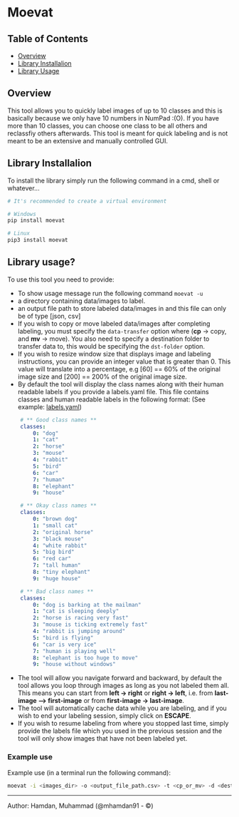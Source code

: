 Moevat
=======================================
## Table of Contents

 * [Overview](#overview)
 * [Library Installalion](#library-installalion)
 * [Library Usage](#library-usage)


## Overview
This tool allows you to quickly label images of up to 10 classes and this is basically because we  only have 10 numbers in NumPad :(O). If you have more than 10 classes, you can choose one class to be all others and reclassfiy others afterwards. This tool is meant for quick labeling and is not meant to be an extensive and manually controlled GUI.


## Library Installalion
To install the library simply run the following command in a cmd, shell or whatever...

```bash
# It's recommended to create a virtual environment

# Windows
pip install moevat

# Linux
pip3 install moevat
```

## Library usage?
To use this tool you need to provide:
- To show usage message run the following command `moevat -u`
- a directory containing data/images to label.
- an output file path to store labeled data/images in and this file can only be of type [json, csv]
- If you wish to copy or move labeled data/images after completing labeling, you must specify the
  `data-transfer` option where (**cp** -> copy, and **mv** -> move). You also need to specify a
  destination folder to transfer data to, this would be specifying the `dst-folder` option.
- If you wish to resize window size that displays image and labeling instructions, you can
  provide an integer value that is greater than 0. This value will translate into a percentage,
  e.g [60] == 60% of the original image size and [200] == 200% of the original image size.
- By default the tool will display the class names along with their human readable labels if
  you provide a labels.yaml file. This file contains classes and human readable labels in
  the following format: (See example: [labels.yaml](https://github.com/mhamdan91/moevat/blob/main/labels.yml))
```yaml
    # ** Good class names **
    classes:
        0: "dog"
        1: "cat"
        2: "horse"
        3: "mouse"
        4: "rabbit"
        5: "bird"
        6: "car"
        7: "human"
        8: "elephant"
        9: "house"

    # ** Okay class names **
    classes:
        0: "brown dog"
        1: "small cat"
        2: "original horse"
        3: "black mouse"
        4: "white rabbit"
        5: "big bird"
        6: "red car"
        7: "tall human"
        8: "tiny elephant"
        9: "huge house"

    # ** Bad class names **
    classes:
        0: "dog is barking at the mailman"
        1: "cat is sleeping deeply"
        2: "horse is racing very fast"
        3: "mouse is ticking extremely fast"
        4: "rabbit is jumping around"
        5: "bird is flying"
        6: "car is very ice"
        7: "human is playing well"
        8: "elephant is too huge to move"
        9: "house without windows"
```
- The tool will allow you navigate forward and backward, by default the tool allows you loop through
  images as long as you not labeled them all. This means you can start from **left -> right** or
  **right -> left**, i.e. from **last-image --> first-image** or from **first-image -> last-image**.
- The tool will automatically cache data while you are labeling, and if you wish to end your labeling
  session, simply click on **ESCAPE**.
- If you wish to resume labeling from where you stopped last time, simply provide the labels file which
  you used in the previous session and the tool will only show images that have not been labeled yet.


### Example use
Example use (in a terminal run the following command):
```bash
moevat -i <images_dir> -o <output_file_path.csv> -t <cp_or_mv> -d <destination_folder> -l <path_to_labels.yaml>
```

----------------------------------------
Author: Hamdan, Muhammad (@mhamdan91 - ©)
